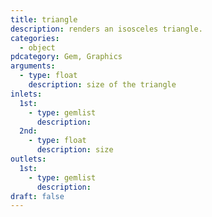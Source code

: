 ```yaml
---
title: triangle
description: renders an isosceles triangle.
categories:
  - object
pdcategory: Gem, Graphics
arguments:
  - type: float
    description: size of the triangle
inlets:
  1st:
    - type: gemlist
      description:
  2nd:
    - type: float
      description: size
outlets:
  1st:
    - type: gemlist
      description:
draft: false
---
```

